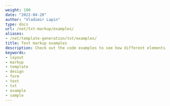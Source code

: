 ```yaml
---
weight: 100
date: "2022-04-20"
author: "Vladimir Lapin"
type: docs
url: /net/txt-markup/examples/
aliases:
- /net/template-generation/txt/examples/
title: Text markup examples
description: Check out the code examples to see how different elements can be used and combined with each other.
keywords:
- layout
- markup
- template
- design
- form
- text
- txt
- example
- sample
---
```

